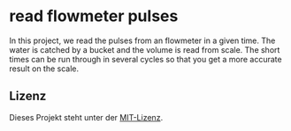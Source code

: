 # read flowmeter pulses

In this project, we read the pulses from an flowmeter in a given time. The water is catched by a bucket and the volume is read from scale.
The short times can be run through in several cycles so that you get a more accurate result on the scale.

## Lizenz

Dieses Projekt steht unter der [MIT-Lizenz](LICENSE). 